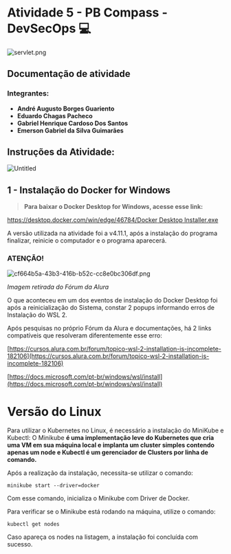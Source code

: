 # Atividade 5 - PB Compass - DevSecOps **💻**

![servlet.png](https://s3-us-west-2.amazonaws.com/secure.notion-static.com/9d04074f-a9fb-4750-8449-b5e519da962d/servlet.png)

## **Documentação de atividade**

### **Integrantes:**

- ****André Augusto Borges Guariento****
- ****Eduardo Chagas Pacheco****
- ****Gabriel Henrique Cardoso Dos Santos****
- **Emerson Gabriel da Silva Guimarães**

## Instruções da Atividade:

![Untitled](https://s3-us-west-2.amazonaws.com/secure.notion-static.com/953ec119-e95c-4cb6-ae13-07de40b9d311/Untitled.png)

## 1 - Instalação do Docker for Windows

> **Para baixar o Docker Desktop for Windows, acesse esse link:**
> 

[https://desktop.docker.com/win/edge/46784/Docker Desktop Installer.exe](https://desktop.docker.com/win/edge/46784/Docker%20Desktop%20Installer.exe)

A versão utilizada na atividade foi a v4.11.1, após a instalação do programa finalizar, reinicie o computador e o programa aparecerá. 

### ATENÇÃO!

![cf664b5a-43b3-416b-b52c-cc8e0bc306df.png](https://s3-us-west-2.amazonaws.com/secure.notion-static.com/dcc3fead-e7a4-4f62-b9e7-062dcd55f8ac/cf664b5a-43b3-416b-b52c-cc8e0bc306df.png)

*Imagem retirada do Fórum da Alura*

O que aconteceu em um dos eventos de instalação do Docker Desktop foi após a reinicialização do Sistema, constar 2 popups informando erros de Instalação do WSL 2. 

Após pesquisas no próprio Fórum da Alura e documentações, há 2 links compatíveis que resolveram diferentemente esse erro: 

[https://cursos.alura.com.br/forum/topico-wsl-2-installation-is-incomplete-182106](https://cursos.alura.com.br/forum/topico-wsl-2-installation-is-incomplete-182106)

[https://docs.microsoft.com/pt-br/windows/wsl/install](https://docs.microsoft.com/pt-br/windows/wsl/install)

# Versão do Linux

Para utilizar o Kubernetes no Linux, é necessário a instalação do MiniKube e Kubectl: O Minikube **é uma implementação leve do Kubernetes que cria uma VM em sua máquina local e implanta um cluster simples contendo apenas um node e Kubectl é um gerenciador de Clusters por linha de comando.** 

Após a realização da instalação, necessita-se utilizar o comando:

```docker
minikube start --driver=docker

```

Com esse comando, inicializa o Minikube com Driver de Docker.

Para verificar se o Minikube está rodando na máquina, utilize o comando:

```docker
kubectl get nodes
```

Caso apareça os nodes na listagem, a instalação foi concluída com sucesso.
